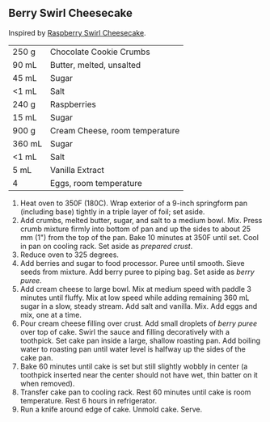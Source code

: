 
## Berry Swirl Cheesecake

Inspired by [Raspberry Swirl Cheesecake](https://smittenkitchen.com/2014/08/raspberry-swirl-cheesecake/).

|||
|:--|:--|
| 250 g  | Chocolate Cookie Crumbs
| 90 mL  | Butter, melted, unsalted
| 45 mL  | Sugar
| <1 mL  | Salt
| 240 g  | Raspberries
| 15 mL  | Sugar
| 900 g  | Cream Cheese, room temperature
| 360 mL | Sugar
| <1 mL  | Salt
| 5 mL   | Vanilla Extract
| 4      | Eggs, room temperature

1. Heat oven to 350F (180C). Wrap exterior of a 9-inch springform pan (including base) tightly in a triple layer of foil; set aside.
2. Add crumbs, melted butter, sugar, and salt to a medium bowl. Mix. Press crumb mixture firmly into bottom of pan and up the sides to about 25 mm (1") from the top of the pan. Bake 10 minutes at 350F until set. Cool in pan on cooling rack. Set aside as *prepared crust*.
3. Reduce oven to 325 degrees.
4. Add berries and sugar to food processor. Puree until smooth. Sieve seeds from mixture. Add berry puree to piping bag. Set aside as *berry puree*.
5. Add cream cheese to large bowl. Mix at medium speed with paddle 3 minutes until fluffy. Mix at low speed while adding remaining 360 mL sugar in a slow, steady stream. Add salt and vanilla. Mix. Add eggs and mix, one at a time.
6. Pour cream cheese filling over crust. Add small droplets of *berry puree* over top of cake. Swirl the sauce and filling decoratively with a toothpick. Set cake pan inside a large, shallow roasting pan. Add boiling water to roasting pan until water level is halfway up the sides of the cake pan.
7. Bake 60 minutes until cake is set but still slightly wobbly in center (a toothpick inserted near the center should not have wet, thin batter on it when removed).
8. Transfer cake pan to cooling rack. Rest 60 minutes until cake is room temperature. Rest 6 hours in refrigerator.
9. Run a knife around edge of cake. Unmold cake. Serve.
